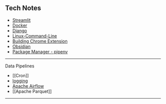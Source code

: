 ## Tech Notes

- [Streamlit](!Streamlit.md)
- [Docker](Notes/Docker-Notes/!Docker.md)
- [Django](Notes/Django-Notes/!Django.md)
- [Linux-Command-Line](Linux-Command-Line.md)
- [Building Chrome Extension](Notes/Chrome-Extension-Notes/Building%20Chrome%20Extension.md)
- [Obsidian](Notes/Obsidian.md) 
- [Package Manager - pipenv](Package%20Manager%20-%20pipenv.md)

---
Data Pipelines
- [[Cron]]
- [logging](logging.md)
- [Apache Airflow](Apache%20Airflow.canvas)
- [[Apache Parquet]] 
---